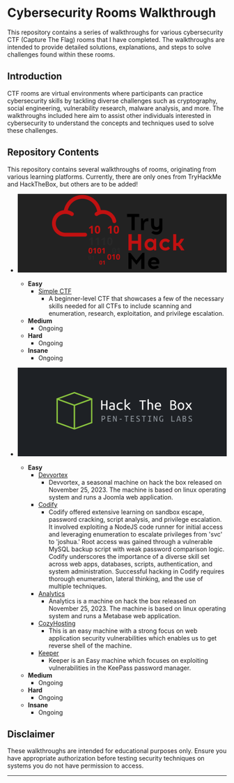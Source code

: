 # Cybersecurity Rooms Walkthrough

This repository contains a series of walkthroughs for various cybersecurity CTF (Capture The Flag) rooms that I have completed. The walkthroughs are intended to provide detailed solutions, explanations, and steps to solve challenges found within these rooms.

## Introduction

CTF rooms are virtual environments where participants can practice cybersecurity skills by tackling diverse challenges such as cryptography, social engineering, vulnerability research, malware analysis, and more. The walkthroughs included here aim to assist other individuals interested in cybersecurity to understand the concepts and techniques used to solve these challenges.

## Repository Contents

This repository contains several walkthroughs of rooms, originating from various learning platforms. Currently, there are only ones from TryHackMe and HackTheBox, but others are to be added!

- [![TryHackMe](/assets/THMlogo.png)](https://tryhackme.com/)
  - **Easy**
    - [Simple CTF](/TryHackMe/Easy/SimpleCTF/Readme.md)
      - A beginner-level CTF that showcases a few of the necessary skills needed for all CTFs to include scanning and enumeration, research, exploitation, and privilege escalation.
  - **Medium**
    - Ongoing
  - **Hard**
    - Ongoing
  - **Insane**
    - Ongoing

- [![HackTheBox](/assets/HTBlogo.png)](https://www.hackthebox.eu/)
  - **Easy**
    - [Devvortex](/HackTheBox/Easy/Devvortex/Readme.md)
      - Devvortex, a seasonal machine on hack the box released on November 25, 2023. The machine is based on linux operating system and runs a Joomla web application.
    - [Codify](/HackTheBox/Easy/Codify/Readme.md)
      - Codify offered extensive learning on sandbox escape, password cracking, script analysis, and privilege escalation. It involved exploiting a NodeJS code runner for initial access and leveraging enumeration to escalate privileges from 'svc' to 'joshua.' Root access was gained through a vulnerable MySQL backup script with weak password comparison logic. Codify underscores the importance of a diverse skill set across web apps, databases, scripts, authentication, and system administration. Successful hacking in Codify requires thorough enumeration, lateral thinking, and the use of multiple techniques.
    - [Analytics](/HackTheBox/Easy/Analytics/Readme.md)
      - Analytics is a machine on hack the box released on November 25, 2023. The machine is based on linux operating system and runs a Metabase web application.
    - [CozyHosting](/HackTheBox/Easy/CozyHosting/Readme.md)
      - This is an easy machine with a strong focus on web application security vulnerabilities which enables us to get reverse shell of the machine.
    - [Keeper](/HackTheBox/Easy/Keeper/Readme.md)
      - Keeper is an Easy machine which focuses on exploiting vulnerabilities in the KeePass password manager.
  - **Medium**
    - Ongoing
  - **Hard**
    - Ongoing
  - **Insane**
    - Ongoing

## Disclaimer

These walkthroughs are intended for educational purposes only. Ensure you have appropriate authorization before testing security techniques on systems you do not have permission to access.

---
